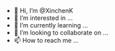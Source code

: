 - 👋 Hi, I’m @XinchenK
- 👀 I’m interested in ...
- 🌱 I’m currently learning ...
- 💞️ I’m looking to collaborate on ...
- 📫 How to reach me ...

<!---
XinchenK/XinchenK is a ✨ special ✨ repository because its `README.md` (this file) appears on your GitHub profile.
You can click the Preview link to take a look at your changes.
--->
